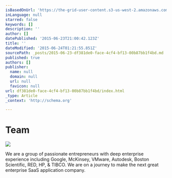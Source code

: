 ```yaml
---
isBasedOnUrl: 'https://the-grid-user-content.s3-us-west-2.amazonaws.com/3075b57e-82ee-4059-b1e4-7e431ea92d54.jpg'
inLanguage: null
starred: false
keywords: []
description: ''
author: []
datePublished: '2015-06-23T21:00:42.123Z'
title: ''
dateModified: '2015-06-24T01:21:55.851Z'
sourcePath: _posts/2015-06-23-df381de0-face-4cf4-bf13-00b87bb1f4bd.md
published: true
authors: []
publisher:
  name: null
  domain: null
  url: null
  favicon: null
url: df381de0-face-4cf4-bf13-00b87bb1f4bd/index.html
_type: Article
_context: 'http://schema.org'

---
```

# Team
![](https://the-grid-user-content.s3-us-west-2.amazonaws.com/3075b57e-82ee-4059-b1e4-7e431ea92d54.jpg)

We are a group of passionate entrepreneurs with deep enterprise experience including Google, McKinsey, VMware, Autodesk, Boston Scientific, RED, HP, & TIBCO. We are on a journey to make the next great enterprise SaaS application company.